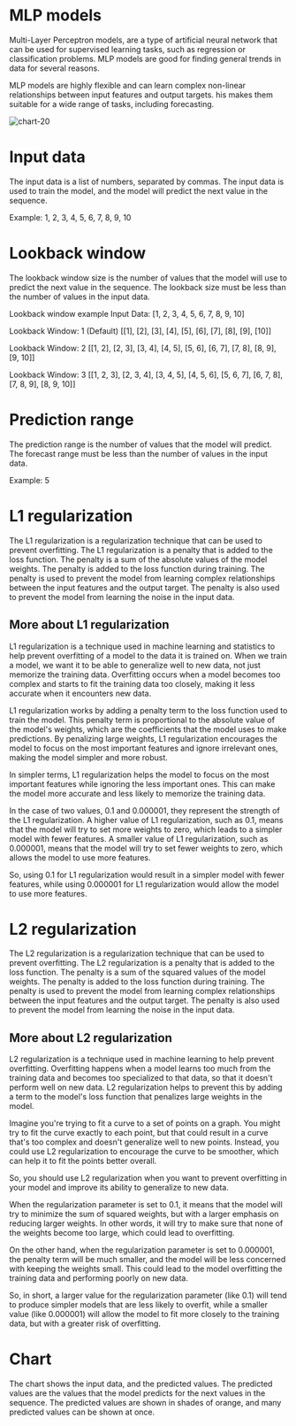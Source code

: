 # MLP models

Multi-Layer Perceptron models, are a type of artificial neural network that can be used for supervised learning tasks,
such as regression or classification problems. MLP models are good for finding general trends in data for several reasons.

MLP models are highly flexible and can learn complex non-linear relationships between input features and output targets. 
his makes them suitable for a wide range of tasks, including forecasting.

![chart-20](https://user-images.githubusercontent.com/8069675/231496904-11897791-af17-47c4-9462-e78ecb3cf9ea.png)

# Input data

The input data is a list of numbers, separated by commas. The input data is used to train the model, and the model will
predict the next value in the sequence.

Example: 1, 2, 3, 4, 5, 6, 7, 8, 9, 10

# Lookback window

The lookback window size is the number of values that the model will use to predict the next value in the sequence. The
lookback size must be less than the number of values in the input data.

Lookback window example
Input Data: [1, 2, 3, 4, 5, 6, 7, 8, 9, 10]

Lookback Window: 1 (Default)
[[1], [2], [3], [4], [5], [6], [7], [8], [9], [10]]

Lookback Window: 2
[[1, 2], [2, 3], [3, 4], [4, 5], [5, 6], [6, 7], [7, 8], [8, 9], [9, 10]]

Lookback Window: 3
[[1, 2, 3], [2, 3, 4], [3, 4, 5], [4, 5, 6], [5, 6, 7], [6, 7, 8], [7, 8, 9], [8, 9, 10]]

# Prediction range

The prediction range is the number of values that the model will predict. The forecast range must be less than the number of
values in the input data.

Example: 5

# L1 regularization

The L1 regularization is a regularization technique that can be used to prevent overfitting. The L1 regularization is a
penalty that is added to the loss function. The penalty is a sum of the absolute values of the model weights. The penalty
is added to the loss function during training. The penalty is used to prevent the model from learning complex relationships
between the input features and the output target. The penalty is also used to prevent the model from learning the noise in
the input data.

## More about L1 regularization

L1 regularization is a technique used in machine learning and statistics to help prevent overfitting of a model to the data
it is trained on. When we train a model, we want it to be able to generalize well to new data, not just memorize the training
data. Overfitting occurs when a model becomes too complex and starts to fit the training data too closely, making it less
accurate when it encounters new data.

L1 regularization works by adding a penalty term to the loss function used to train the model. This penalty term is proportional
to the absolute value of the model's weights, which are the coefficients that the model uses to make predictions. By penalizing
large weights, L1 regularization encourages the model to focus on the most important features and ignore irrelevant ones, making
the model simpler and more robust.

In simpler terms, L1 regularization helps the model to focus on the most important features while ignoring the less important
ones. This can make the model more accurate and less likely to memorize the training data.

In the case of two values, 0.1 and 0.000001, they represent the strength of the L1 regularization. A higher value of L1
regularization, such as 0.1, means that the model will try to set more weights to zero, which leads to a simpler model with fewer
features. A smaller value of L1 regularization, such as 0.000001, means that the model will try to set fewer weights to zero,
which allows the model to use more features.

So, using 0.1 for L1 regularization would result in a simpler model with fewer features, while using 0.000001 for L1 regularization
would allow the model to use more features.


# L2 regularization

The L2 regularization is a regularization technique that can be used to prevent overfitting. The L2 regularization is a
penalty that is added to the loss function. The penalty is a sum of the squared values of the model weights. The penalty is
added to the loss function during training. The penalty is used to prevent the model from learning complex relationships
between the input features and the output target. The penalty is also used to prevent the model from learning the noise in
the input data.

## More about L2 regularization

L2 regularization is a technique used in machine learning to help prevent overfitting. Overfitting happens when a model
learns too much from the training data and becomes too specialized to that data, so that it doesn't perform well on new data.
L2 regularization helps to prevent this by adding a term to the model's loss function that penalizes large weights in the model.

Imagine you're trying to fit a curve to a set of points on a graph. You might try to fit the curve exactly to each point, but
that could result in a curve that's too complex and doesn't generalize well to new points. Instead, you could use L2 regularization
to encourage the curve to be smoother, which can help it to fit the points better overall.

So, you should use L2 regularization when you want to prevent overfitting in your model and improve its ability to generalize to
new data.

When the regularization parameter is set to 0.1, it means that the model will try to minimize the sum of squared weights, but with a
larger emphasis on reducing larger weights. In other words, it will try to make sure that none of the weights become too large, which
could lead to overfitting.

On the other hand, when the regularization parameter is set to 0.000001, the penalty term will be much smaller, and the model will be
less concerned with keeping the weights small. This could lead to the model overfitting the training data and performing poorly on
new data.

So, in short, a larger value for the regularization parameter (like 0.1) will tend to produce simpler models that are less likely to
overfit, while a smaller value (like 0.000001) will allow the model to fit more closely to the training data, but with a greater risk
of overfitting.

# Chart

The chart shows the input data, and the predicted values. The predicted values are the values that the model predicts for
the next values in the sequence. The predicted values are shown in shades of orange, and many predicted values can be shown
at once.
